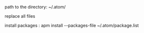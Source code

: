 path to the directory: ~/.atom/

replace all files

install packages : apm install --packages-file ~/.atom/package.list

